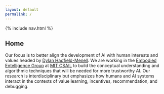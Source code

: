 ```yaml
---
layout: default
permalink: /
---
```


{% include nav.html %}

## Home

Our focus is to better align the development of AI with human interests and values headed by [Dylan Hadfield-Menell](https://engineering.mit.edu/faculty/dylan-hadfield-menell/). We are working in the [Embodied Entelligence Group](https://ei.csail.mit.edu/) at [MIT CSAIL](https://www.csail.mit.edu/) to build the conceptual understanding and algorithmic techniques that will be needed for more trustworthy AI. Our research is interdisciplinary but emphasizes how humans and AI systems interact in the contexts of value learning, incentives, recommendation, and debugging.




